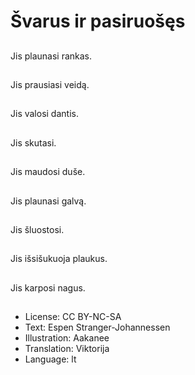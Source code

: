 # Švarus ir pasiruošęs

##
Jis plaunasi rankas.

##
Jis prausiasi veidą.

##
Jis valosi dantis.

##
Jis skutasi.

##
Jis maudosi duše.

##
Jis plaunasi galvą.

##
Jis šluostosi.

##
Jis išsišukuoja plaukus.

##
Jis karposi nagus.

##
* License: CC BY-NC-SA
* Text: Espen Stranger-Johannessen
* Illustration: Aakanee
* Translation: Viktorija
* Language: lt
